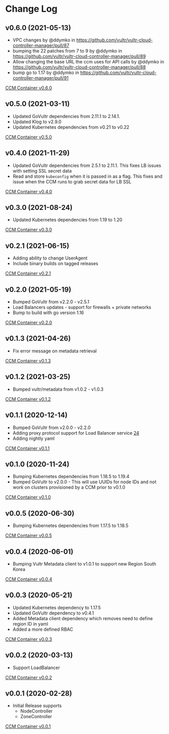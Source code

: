 # Change Log

## v0.6.0 (2021-05-13)
* VPC changes by @ddymko in https://github.com/vultr/vultr-cloud-controller-manager/pull/87
* bumping the 22 patches from 7 to 9 by @ddymko in https://github.com/vultr/vultr-cloud-controller-manager/pull/89
* Allow changing the base URL the ccm uses for API calls by @ddymko in https://github.com/vultr/vultr-cloud-controller-manager/pull/88
* bump go to 1.17 by @ddymko in https://github.com/vultr/vultr-cloud-controller-manager/pull/91

[CCM Container v0.6.0](https://hub.docker.com/repository/docker/vultr/vultr-cloud-controller-manager)

## v0.5.0 (2021-03-11)
* Updated GoVultr dependencies from 2.11.1 to 2.14.1.
* Updated Klog to v2.9.0
* Updated Kubernetes dependencies from v0.21 to v0.22

[CCM Container v0.5.0](https://hub.docker.com/repository/docker/vultr/vultr-cloud-controller-manager)

## v0.4.0 (2021-11-29)
* Updated GoVultr dependencies from 2.5.1 to 2.11.1. This fixes LB issues with setting SSL secret data
* Read and store `kubeconfig` when it is passed in as a flag. This fixes and issue when the CCM runs to grab secret data for LB SSL

[CCM Container v0.4.0](https://hub.docker.com/repository/docker/vultr/vultr-cloud-controller-manager)


## v0.3.0 (2021-08-24)
* Updated Kubernetes dependencies from 1.19 to 1.20

[CCM Container v0.3.0](https://hub.docker.com/repository/docker/vultr/vultr-cloud-controller-manager)


## v0.2.1 (2021-06-15)
* Adding ability to change UserAgent
* Include binary builds on tagged releases
  
[CCM Container v0.2.1](https://hub.docker.com/repository/docker/vultr/vultr-cloud-controller-manager)


## v0.2.0 (2021-05-19)
* Bumped GoVultr from v2.2.0 - v2.5.1
* Load Balancers updates - support for firewalls + private networks
* Bump to build with go version 1.16

[CCM Container v0.2.0](https://hub.docker.com/repository/docker/vultr/vultr-cloud-controller-manager)

## v0.1.3 (2021-04-26)
* Fix error message on metadata retrieval 

[CCM Container v0.1.3](https://hub.docker.com/repository/docker/vultr/vultr-cloud-controller-manager)


## v0.1.2 (2021-03-25)
* Bumped vultr/metadata from v1.0.2 - v1.0.3

[CCM Container v0.1.2](https://hub.docker.com/repository/docker/vultr/vultr-cloud-controller-manager)

## v0.1.1 (2020-12-14)
* Bumped GoVultr from v2.0.0 - v2.2.0 
* Adding proxy protocol support for Load Balancer service [24](https://github.com/vultr/vultr-cloud-controller-manager/pull/34)
* Adding nightly yaml

[CCM Container v0.1.1](https://hub.docker.com/repository/docker/vultr/vultr-cloud-controller-manager)


## v0.1.0 (2020-11-24)
* Bumping Kubernetes dependencies from 1.18.5 to 1.19.4 
* Bumped GoVultr to v2.0.0 - This will use UUIDs for node IDs and not work on clusters provisioned by a CCM prior to v0.1.0

[CCM Container v0.1.0](https://hub.docker.com/repository/docker/vultr/vultr-cloud-controller-manager)


## v0.0.5 (2020-06-30)
* Bumping Kubernetes dependencies from 1.17.5 to 1.18.5 

[CCM Container v0.0.5](https://hub.docker.com/layers/vultr/vultr-cloud-controller-manager/v0.0.5/images/sha256-db70482087faa632e4852ddd69ad1586f2efdf0876daae2ace158d7f0721cf2f?context=repo)

## v0.0.4 (2020-06-01)
* Bumping Vultr Metadata client to v1.0.1 to support new Region South Korea 

[CCM Container v0.0.4](https://hub.docker.com/layers/vultr/vultr-cloud-controller-manager/v0.0.4/images/sha256-050a3bf2cf1726caa1295831a6f50b24efc10da2d76ea98a24f79d20bf8c294b?context=repo)

## v0.0.3 (2020-05-21)
* Updated Kubernetes dependency to 1.17.5
* Updated GoVultr dependency to v0.4.1
* Added Metadata client dependency which removes need to define region ID in yaml 
* Added a more defined RBAC

[CCM Container v0.0.3](https://hub.docker.com/layers/vultr/vultr-cloud-controller-manager/v0.0.3/images/sha256-bde33d08802dd9211d3faa66007639e605eded89d13d77ba9cd4cfae9161f6e9?context=repo)


## v0.0.2 (2020-03-13)
* Support LoadBalancer

[CCM Container v0.0.2](https://hub.docker.com/layers/vultr/vultr-cloud-controller-manager/v0.0.2/images/sha256-96c6ed0293fb6c444dfcf927d775798a1eec3f2de39e2155600677441531e4a8?context=repo)

## v0.0.1 (2020-02-28)
* Initial Release supports 
    * NodeController
    * ZoneController

[CCM Container v0.0.1](https://hub.docker.com/layers/vultr/vultr-cloud-controller-manager/v0.0.1/images/sha256-fc4e02792fa9794b41bedf2a9472ba755f6c68c7eca59d1951f53d2b61cd48a8?context=repo)
